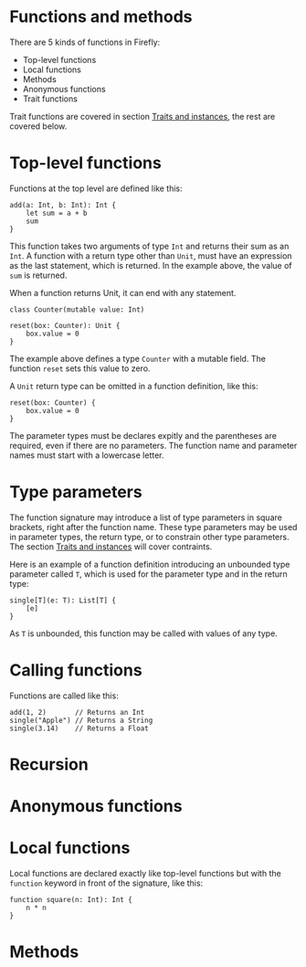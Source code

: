 # Functions and methods

There are 5 kinds of functions in Firefly: 
 
 * Top-level functions
 * Local functions 
 * Methods
 * Anonymous functions
 * Trait functions
 
 Trait functions are covered in section [Traits and instances](traits-and-instances), the rest are covered below. 
 
# Top-level functions

Functions at the top level are defined like this:

```firefly
add(a: Int, b: Int): Int {
    let sum = a + b
    sum
}
```

This function takes two arguments of type `Int` and returns their sum as an `Int`. A function with a return type other than `Unit`, must have an expression as the last statement, which is returned. In the example above, the value of `sum` is returned. 

When a function returns Unit, it can end with any statement. 

```firefly
class Counter(mutable value: Int)

reset(box: Counter): Unit {
    box.value = 0
}
```

The example above defines a type `Counter` with a mutable field. The function `reset` sets this value to zero. 


A `Unit` return type can be omitted in a function definition, like this:

```firefly
reset(box: Counter) {
    box.value = 0
}
```

The parameter types must be declares expitly and the parentheses are required, even if there are no parameters. The function name and parameter names must start with a lowercase letter.


# Type parameters

The function signature may introduce a list of type parameters in square brackets, right after the function name. These type parameters may be used in parameter types, the return type, or to constrain other type parameters. The section [Traits and instances](traits-and-instances) will cover contraints.

Here is an example of a function definition introducing an unbounded type parameter called `T`, which is used for the parameter type and in the return type:

```firefly
single[T](e: T): List[T] {
    [e]
}
```

As `T` is unbounded, this function may be called with values of any type.


# Calling functions

Functions are called like this:

```firefly
add(1, 2)       // Returns an Int
single("Apple") // Returns a String
single(3.14)    // Returns a Float
```

# Recursion

# Anonymous functions

# Local functions

Local functions are declared exactly like top-level functions but with the `function` keyword in front of the signature, like this:


```firefly
function square(n: Int): Int {
    n * n
}
```

# Methods
